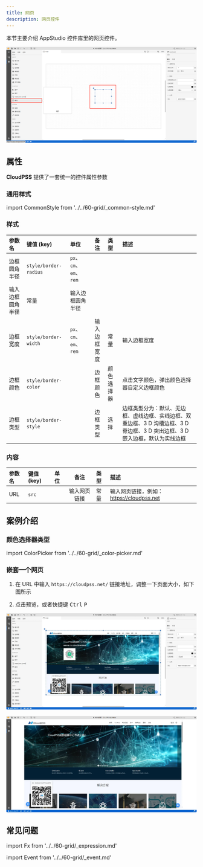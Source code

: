 ```yaml
---
title: 网页
description: 网页控件
---
```


本节主要介绍 AppStudio 控件库里的网页控件。

![网页控件](image.png "网页控件")

## 属性

**CloudPSS** 提供了一套统一的控件属性参数

### 通用样式

import CommonStyle from '../../60-grid/_common-style.md'

<CommonStyle />

### 样式

| 参数名 | 键值 (key) | 单位 | 备注 | 类型 | 描述 |
| :--- | :--- | :--- | :--: | :--- | :--- |
| 边框圆角半径 | `style/border-radius` | `px`、`cm`、`em`、`rem`
 | 输入边框圆角半径 | 常量 | 输入边框圆角半径 |
| 边框宽度 | `style/border-width` | `px`、`cm`、`em`、`rem` | 输入边框宽度 | 常量 | 输入边框宽度 |
| 边框颜色 | `style/border-color` |  | 边框颜色 | 颜色选择器 | 点击文字颜色，弹出颜色选择器自定义边框颜色 |
| 边框类型 | `style/border-style` |  | 边框类型 | 选择 | 边框类型分为：默认、无边框、虚线边框、实线边框、双重边框、3 D 沟槽边框、3 D 脊边框、3 D 突出边框、3 D 嵌入边框，默认为实线边框 |

### 内容

| 参数名 | 键值 (key) | 单位 | 备注 | 类型 | 描述 |
| :--- | :--- | :--- | :--: | :--- | :--- |
| URL | `src` |  | 输入网页链接 | 常量 | 输入网页链接，例如：https://cloudpss.net |

## 案例介绍

### 颜色选择器类型

import ColorPicker from '../../60-grid/_color-picker.md'

<ColorPicker />

### 嵌套一个网页

1. 在 URL 中输入 `https://cloudpss.net/` 链接地址，调整一下页面大小，如下图所示

2. 点击预览，或者快捷键 <kbd>Ctrl</kbd> <kbd>P</kbd>

![嵌套主页](image-1.png "嵌套主页")

![预览效果](image-2.png "预览效果")

## 常见问题



import Fx from '../../60-grid/_expression.md'

<Fx />



import Event from '../../60-grid/_event.md'

<Event />